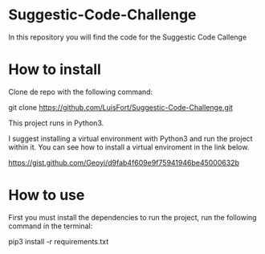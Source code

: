 # Suggestic-Code-Challenge
In this repository you will find the code for the Suggestic Code Callenge

# How to install
Clone de repo with the following command:

git clone https://github.com/LuisFort/Suggestic-Code-Challenge.git

This project runs in Python3.

I suggest installing a virtual environment with Python3 and run the project within it. 
You can see how to install a virtual enviroment in the link below.

https://gist.github.com/Geoyi/d9fab4f609e9f75941946be45000632b

# How to use

First you must install the dependencies to run the project, run the following command in the terminal:

pip3 install -r requirements.txt


